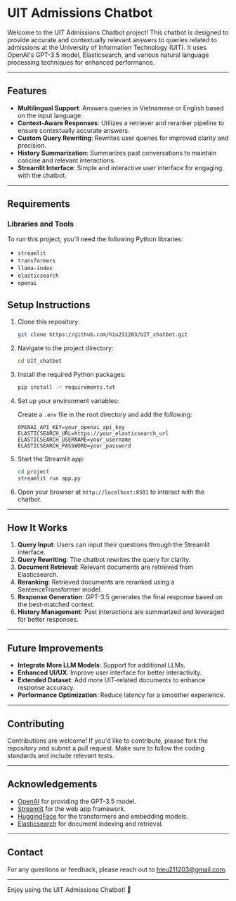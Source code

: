 # UIT Admissions Chatbot

Welcome to the UIT Admissions Chatbot project! This chatbot is designed to provide accurate and contextually relevant answers to queries related to admissions at the University of Information Technology (UIT). It uses OpenAI's GPT-3.5 model, Elasticsearch, and various natural language processing techniques for enhanced performance.

---

## Features

- **Multilingual Support**: Answers queries in Vietnamese or English based on the input language.
- **Context-Aware Responses**: Utilizes a retriever and reranker pipeline to ensure contextually accurate answers.
- **Custom Query Rewriting**: Rewrites user queries for improved clarity and precision.
- **History Summarization**: Summarizes past conversations to maintain concise and relevant interactions.
- **Streamlit Interface**: Simple and interactive user interface for engaging with the chatbot.

---

## Requirements

### Libraries and Tools

To run this project, you'll need the following Python libraries:

- `streamlit`
- `transformers`
- `llama-index`
- `elasticsearch`
- `openai`

## Setup Instructions

1. Clone this repository:

   ```bash
   git clone https://github.com/hiu211203/UIT_chatbot.git
   ```

2. Navigate to the project directory:

   ```bash
   cd UIT_chatbot
   ```

3. Install the required Python packages:

   ```bash
   pip install -r requirements.txt
   ```

4. Set up your environment variables:

   Create a `.env` file in the root directory and add the following:

   ```env
   OPENAI_API_KEY=your_openai_api_key
   ELASTICSEARCH_URL=https://your_elasticsearch_url
   ELASTICSEARCH_USERNAME=your_username
   ELASTICSEARCH_PASSWORD=your_password
   ```

5. Start the Streamlit app:

   ```bash
   cd project
   streamlit run app.py
   ```

6. Open your browser at `http://localhost:8501` to interact with the chatbot.

---

## How It Works

1. **Query Input**: Users can input their questions through the Streamlit interface.
2. **Query Rewriting**: The chatbot rewrites the query for clarity.
3. **Document Retrieval**: Relevant documents are retrieved from Elasticsearch.
4. **Reranking**: Retrieved documents are reranked using a SentenceTransformer model.
5. **Response Generation**: GPT-3.5 generates the final response based on the best-matched context.
6. **History Management**: Past interactions are summarized and leveraged for better responses.

---

## Future Improvements

- **Integrate More LLM Models**: Support for additional LLMs.
- **Enhanced UI/UX**: Improve user interface for better interactivity.
- **Extended Dataset**: Add more UIT-related documents to enhance response accuracy.
- **Performance Optimization**: Reduce latency for a smoother experience.

---

## Contributing

Contributions are welcome! If you'd like to contribute, please fork the repository and submit a pull request. Make sure to follow the coding standards and include relevant tests.

---

## Acknowledgements

- [OpenAI](https://openai.com/) for providing the GPT-3.5 model.
- [Streamlit](https://streamlit.io/) for the web app framework.
- [HuggingFace](https://huggingface.co/) for the transformers and embedding models.
- [Elasticsearch](https://www.elastic.co/) for document indexing and retrieval.

---

## Contact

For any questions or feedback, please reach out to [hieu211203@gmail.com](mailto:hieu211203@gmail.com).

---

Enjoy using the UIT Admissions Chatbot! 🚀


